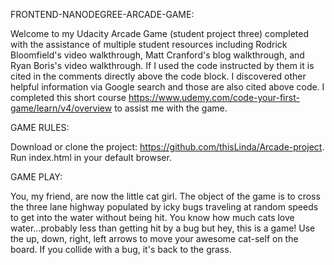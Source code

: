 FRONTEND-NANODEGREE-ARCADE-GAME:

Welcome to my Udacity Arcade Game (student project three) completed with the assistance of multiple student resources including Rodrick Bloomfield's video walkthrough, Matt Cranford's blog walkthrough, and Ryan Boris's video walkthrough. If I used the code instructed by them it is cited in the comments directly above the code block. I discovered other helpful information via Google search and those are also cited above code. I completed this short course https://www.udemy.com/code-your-first-game/learn/v4/overview to assist me with the game.

GAME RULES:

Download or clone the project: https://github.com/thisLinda/Arcade-project.
Run index.html in your default browser.

GAME PLAY:

You, my friend, are now the little cat girl. The object of the game is to cross the three lane highway populated by icky bugs traveling at random speeds to get into the water without being hit. You know how much cats love water...probably less than getting hit by a bug but hey, this is a game! Use the up, down, right, left arrows to move your awesome cat-self on the board. If you collide with a bug, it's back to the grass.
